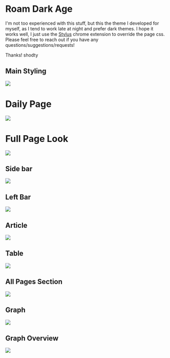 # Roam Dark Age

I'm not too experienced with this stuff, but this the theme I developed for myself, as I tend to work late at night and prefer dark themes. I hope it works well, I just use the [Stylus](https://chrome.google.com/webstore/detail/stylus/clngdbkpkpeebahjckkjfobafhncgmne?hl=en) chrome extension to override the page css. Please feel free to reach out if you have any questions/suggestions/requests!

Thanks!
shodty

## Main Styling
![](Images/Main.png)
# Daily Page
![](Images/Daily.png)
# Full Page Look
![](Images/FullPage2.png)
## Side bar
![](Images/Sidebar.png)
## Left Bar
![](Images/Leftbar.png)
## Article
![](Images/Article.png)
## Table
![](Images/Table.png)
## All Pages Section
![](Images/All_Pages_Section.png)
## Graph
![](Images/Graph2.png)
## Graph Overview
![](Images/Graph_Overview.png)
